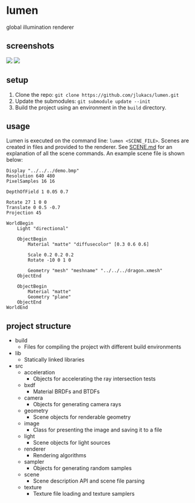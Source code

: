 # lumen
global illumination renderer

## screenshots
<img src="http://i.imgur.com/v4EwLDh.png"/>
<img src="http://i.imgur.com/mHWvwbP.png"/>

## setup
1. Clone the repo: `git clone https://github.com/jlukacs/lumen.git`
2. Update the submodules: `git submodule update --init`
3. Build the project using an environment in the `build` directory.

## usage
Lumen is executed on the command line: `lumen <SCENE_FILE>`. Scenes are created
in files and provided to the renderer. See [SCENE.md](SCENE.md) for an
explanation of all the scene commands. An example scene file is shown below:

```
Display "../../../demo.bmp"
Resolution 640 480
PixelSamples 16 16

DepthOfField 1 0.05 0.7

Rotate 27 1 0 0
Translate 0 0.5 -0.7
Projection 45

WorldBegin
    Light "directional"

    ObjectBegin
        Material "matte" "diffusecolor" [0.3 0.6 0.6]

        Scale 0.2 0.2 0.2
        Rotate -10 0 1 0

        Geometry "mesh" "meshname" "../../../dragon.xmesh"
    ObjectEnd

    ObjectBegin
        Material "matte"
        Geometry "plane"
    ObjectEnd
WorldEnd
```

## project structure
- build
  - Files for compiling the project with different build environments
- lib
  - Statically linked libraries
- src
  - acceleration
    - Objects for accelerating the ray intersection tests
  - bxdf
    - Material BRDFs and BTDFs
  - camera
    - Objects for generating camera rays
  - geometry
    - Scene objects for renderable geometry
  - image
    - Class for presenting the image and saving it to a file
  - light
    - Scene objects for light sources
  - renderer
    - Rendering algorithms
  - sampler
    - Objects for generating random samples
  - scene
    - Scene description API and scene file parsing
  - texture
    - Texture file loading and texture samplers
